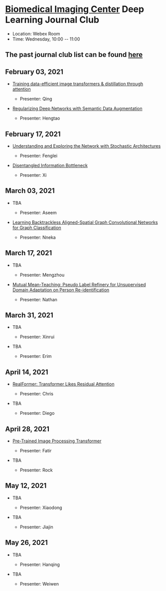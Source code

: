 
# [Biomedical Imaging Center](http://biotech.rpi.edu/centers/bic) Deep Learning Journal Club

* Location: Webex Room
* Time: Wednesday, 10:00 -- 11:00

## The past journal club list can be found [here](past_list.md)

## February 03, 2021
* [Training data-efficient image transformers & distillation through attention](https://arxiv.org/abs/2012.12877)
	* Presenter: Qing

* [Regularizing Deep Networks with Semantic Data Augmentation](https://arxiv.org/abs/2007.10538)
	* Presenter: Hengtao

## February 17, 2021
* [Understanding and Exploring the Network with Stochastic Architectures](https://papers.nips.cc/paper/2020/file/aa85e45da94cb0d78853c50ba636a15a-Paper.pdf)
	* Presenter: Fenglei

* [Disentangled Information Bottleneck](https://arxiv.org/abs/2012.07372)
	* Presenter: Xi

## March 03, 2021
* TBA
	* Presenter: Aseem

* [Learning Backtrackless Aligned-Spatial Graph Convolutional Networks for Graph Classification](https://ieeexplore.ieee.org/document/9147059)
	* Presenter: Nneka

## March 17, 2021
* TBA
	* Presenter: Mengzhou

* [Mutual Mean-Teaching: Pseudo Label Refinery for Unsupervised Domain Adaptation on Person Re-identification](https://openreview.net/pdf?id=rJlnOhVYPS)
	* Presenter: Nathan

## March 31, 2021
* TBA
	* Presenter: Xinrui

* TBA
	* Presenter: Erim

## April 14, 2021
* [RealFormer: Transformer Likes Residual Attention](https://arxiv.org/abs/2012.11747)
	* Presenter: Chris

* TBA
	* Presenter: Diego

## April 28, 2021
* [Pre-Trained Image Processing Transformer](https://arxiv.org/abs/2012.00364)
	* Presenter: Fatir

* TBA
	* Presenter: Rock

## May 12, 2021
* TBA
	* Presenter: Xiaodong

* TBA
	* Presenter: Jiajin

## May 26, 2021
* TBA
	* Presenter: Hanqing

* TBA
	* Presenter: Weiwen
